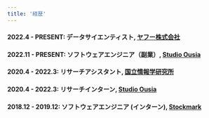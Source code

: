 ```yaml
---
title: '経歴'
---
```


#### **2022.4 - PRESENT**: データサイエンティスト, [ヤフー株式会社](https://about.yahoo.co.jp/)

#### **2022.11 - PRESENT**: ソフトウェアエンジニア（副業）, [Studio Ousia](https://www.ousia.jp/)

#### **2020.4 - 2022.3**: リサーチアシスタント, [国立情報学研究所](https://www.nii.ac.jp/)


#### **2020.4 - 2022.3**: リサーチインターン, [Studio Ousia](https://www.ousia.jp/)


#### **2018.12 - 2019.12**: ソフトウェアエンジニア (インターン), [Stockmark](https://stockmark.co.jp/)

